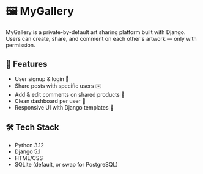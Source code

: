 # 🖼️ MyGallery

MyGallery is a private-by-default art sharing platform built with Django. Users can create, share, and comment on each other's artwork — only with permission.

## 🚀 Features

- User signup & login 🔐
- Share posts with specific users ✉️
- Add & edit comments on shared products 💬
- Clean dashboard per user 👤
- Responsive UI with Django templates 🌈

## 🛠️ Tech Stack

- Python 3.12
- Django 5.1
- HTML/CSS 
- SQLite (default, or swap for PostgreSQL)



